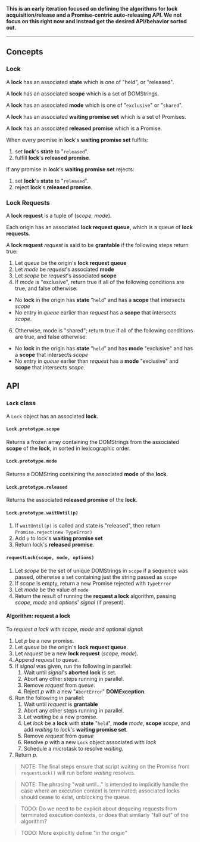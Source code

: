 **This is an early iteration focused on defining the algorithms for lock acquisition/release
and a Promise-centric auto-releasing API. We not focus on this right now and instead get
the desired API/behavior sorted out.**

----


## Concepts

### Lock

A **lock** has an associated **state** which is one of "held", or "released".

A **lock** has an associated **scope** which is a set of DOMStrings.

A **lock** has an associated **mode** which is one of "`exclusive`" or "`shared`".

A **lock** has an associated **waiting promise set** which is a set of Promises.

A **lock** has an associated **released promise** which is a Promise.

When every promise in **lock**'s **waiting promise set** fulfills:

1. set **lock**'s **state** to "`released`".
2. fulfill **lock**'s **released promise**.

If any promise in **lock**'s **waiting promise set** rejects:

1. set **lock**'s **state** to "`released`".
2. reject **lock**'s **released promise**.

### Lock Requests

A **lock request** is a tuple of (*scope*, *mode*).

Each origin has an associated **lock request queue**, which is a queue of **lock requests**.

A **lock request** _request_ is said to be **grantable** if the following steps return true:

1. Let _queue_ be the origin's **lock request queue**
3. Let _mode_ be _request_'s associated **mode**
4. Let _scope_ be _request_'s associated **scope**
5. If _mode_ is "exclusive", return true if all of the following conditions are true, and false otherwise:
  * No **lock** in the origin has **state** "`held`" and has a **scope** that intersects _scope_
  * No entry in _queue_ earlier than _request_ has a **scope** that intersects _scope_.
6. Otherwise, mode is "shared"; return true if all of the following conditions are true, and false otherwise:
  * No **lock** in the origin has **state** "`held`" and has **mode** "exclusive" and has a **scope** that intersects _scope_
  * No entry in _queue_ earlier than _request_ has a **mode** "exclusive" and **scope** that intersects _scope_.


## API

### `Lock` class

A `Lock` object has an associated **lock**.

#### `Lock.prototype.scope`

Returns a frozen array containing the DOMStrings from the associated **scope** of the **lock**, in sorted in lexicographic order.

#### `Lock.prototype.mode`

Returns a DOMString containing the associated **mode** of the **lock**.

#### `Lock.prototype.released`

Returns the associated **released promise** of the **lock**.

#### `Lock.prototype.waitUntil(p)`

1. If `waitUntil(p)` is called and state is "released", then return `Promise.reject(new TypeError)`
2. Add `p` to lock's **waiting promise set**
3. Return lock's **released promise**.

#### `requestLock(scope, mode, options)`

1. Let _scope_ be the set of unique DOMStrings in `scope` if a sequence was passed, otherwise a set containing just the string passed as `scope`
2. If _scope_ is empty, return a new Promise rejected with `TypeError`
3. Let _mode_ be the value of `mode`
5. Return the result of running the **request a lock** algorithm, passing _scope_, _mode_ and _options_' _signal_ (if present).

#### Algorithm: request a lock

To *request a lock* with _scope_, _mode_ and optional _signal_:

1. Let _p_ be a new promise.
2. Let _queue_ be the origin's **lock request queue**.
3. Let _request_ be a new **lock request** (_scope_, _mode_).
4. Append _request_ to _queue_.
5. If _signal_ was given, run the following in parallel:
   1. Wait until _signal_'s **aborted lock** is set.
   2. Abort any other steps running in parallel.
   3. Remove _request_ from _queue_.
   4. Reject _p_ with a new "`AbortError`" **DOMException**.
6. Run the following in parallel:
   1. Wait until _request_ is **grantable**
   2. Abort any other steps running in parallel.
   3. Let _waiting_ be a new promise.
   4. Let _lock_ be a **lock** with **state** "`held`", **mode** _mode_, **scope** _scope_, and add _waiting_ to _lock_'s **waiting promise set**.
   5. Remove _request_ from _queue_
   6. Resolve _p_ with a new `Lock` object associated with _lock_
   7. Schedule a microtask to resolve _waiting_.
7. Return _p_.

> NOTE: The final steps ensure that script waiting on the Promise from `requestLock()` will run before _waiting_ resolves.

> NOTE: The phrasing "wait until..." is intended to implicitly handle the case where an execution context is terminated; associated locks should cease to exist, unblocking the queue.

> TODO: Do we need to be explicit about dequeing requests from terminated execution contexts, or does that similarly "fall out" of the algorithm?

> TODO: More explicitly define _"in the origin"_
